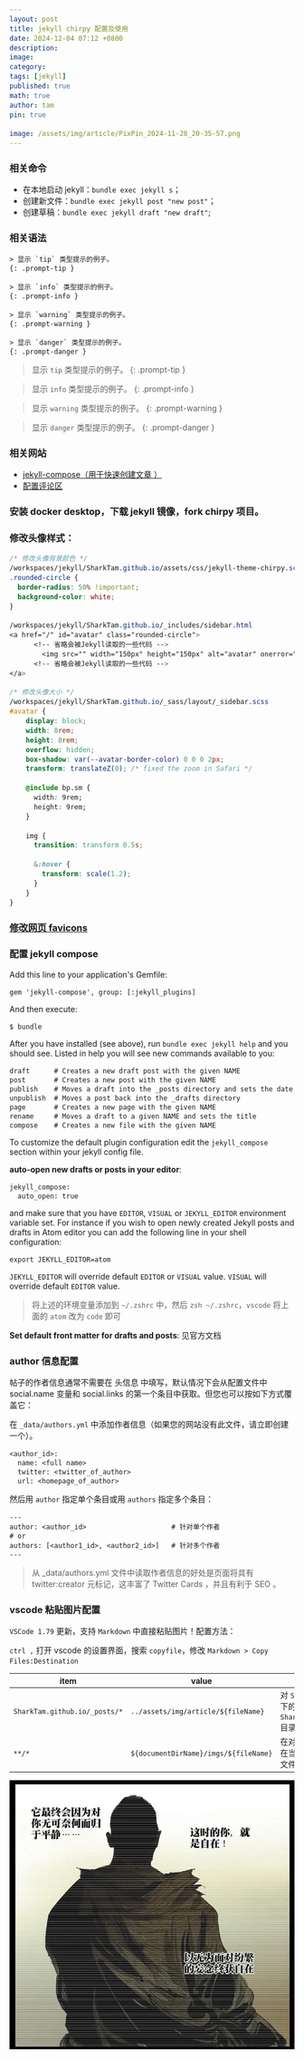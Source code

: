 ```yaml
---
layout: post
title: jekyll chirpy 配置及使用
date: 2024-12-04 07:12 +0800
description: 
image: 
category: 
tags: [jekyll]
published: true
math: true
author: tam
pin: true

image: /assets/img/article/PixPin_2024-11-28_20-35-57.png
---
```



### 相关命令

- 在本地启动 jekyll：`bundle exec jekyll s`；
- 创建新文件：`bundle exec jekyll post "new post"`；
- 创建草稿：`bundle exec jekyll draft "new draft"`;

### 相关语法

```
> 显示 `tip` 类型提示的例子。
{: .prompt-tip }

> 显示 `info` 类型提示的例子。
{: .prompt-info }

> 显示 `warning` 类型提示的例子。
{: .prompt-warning }

> 显示 `danger` 类型提示的例子。
{: .prompt-danger }
```
> 显示 `tip` 类型提示的例子。
{: .prompt-tip }

> 显示 `info` 类型提示的例子。
{: .prompt-info }

> 显示 `warning` 类型提示的例子。
{: .prompt-warning }

> 显示 `danger` 类型提示的例子。
{: .prompt-danger }

### 相关网站

- [jekyll-compose（用于快速创建文章 ）](https://github.com/jekyll/jekyll-compose)
- [配置评论区](https://utteranc.es/?installation_id=57954315&setup_action=install)

### 安装 docker desktop，下载 jekyll 镜像，fork chirpy 项目。

### 修改头像样式：

  ```css
  /* 修改头像背景颜色 */
  /workspaces/jekyll/SharkTam.github.io/assets/css/jekyll-theme-chirpy.scss
  .rounded-circle {
    border-radius: 50% !important;
    background-color: white;
  }
  
  /workspaces/jekyll/SharkTam.github.io/_includes/sidebar.html
  <a href="/" id="avatar" class="rounded-circle">
        <!-- 省略会被Jekyll读取的一些代码 -->
          <img src="" width="150px" height="150px" alt="avatar" onerror="this.style.display='none'">
        <!-- 省略会被Jekyll读取的一些代码 -->
  </a>
  
  /* 修改头像大小 */
  /workspaces/jekyll/SharkTam.github.io/_sass/layout/_sidebar.scss
  #avatar {
      display: block;
      width: 8rem;
      height: 8rem;
      overflow: hidden;
      box-shadow: var(--avatar-border-color) 0 0 0 2px;
      transform: translateZ(0); /* fixed the zoom in Safari */
  
      @include bp.sm {
        width: 9rem;
        height: 9rem;
      }
  
      img {
        transition: transform 0.5s;
  
        &:hover {
          transform: scale(1.2);
        }
      }
  }
  ```

### [修改网页 favicons](https://pansong291.github.io/chirpy-demo-zhCN/posts/customize-the-favicon/)

### 配置 jekyll compose

  Add this line to your application's Gemfile:

  ```
  gem 'jekyll-compose', group: [:jekyll_plugins]
  ```

  And then execute:

  ```
  $ bundle
  ```

  After you have installed (see above), run `bundle exec jekyll help` and you should see. Listed in help you will see new commands available to you:

  ```
  draft      # Creates a new draft post with the given NAME
  post       # Creates a new post with the given NAME
  publish    # Moves a draft into the _posts directory and sets the date
  unpublish  # Moves a post back into the _drafts directory
  page       # Creates a new page with the given NAME
  rename     # Moves a draft to a given NAME and sets the title
  compose    # Creates a new file with the given NAME
  ```

  To customize the default plugin configuration edit the `jekyll_compose` section within your jekyll config file.

  **auto-open new drafts or posts in your editor**: 

  ```
  jekyll_compose:
  	auto_open: true
  ```

  and make sure that you have `EDITOR`, `VISUAL` or `JEKYLL_EDITOR` environment variable set. For instance if you wish to open newly created Jekyll posts and drafts in Atom editor you can add the following line in your shell configuration:

  ```
  export JEKYLL_EDITOR=atom
  ```

  `JEKYLL_EDITOR` will override default `EDITOR` or `VISUAL` value. `VISUAL`  will override default `EDITOR` value.

  > 将上述的环境变量添加到 `~/.zshrc` 中，然后 `zsh ~/.zshrc`，`vscode` 将上面的 `atom` 改为 `code` 即可

  **Set default front matter for drafts and posts**: 见官方文档

### author 信息配置

帖子的作者信息通常不需要在 头信息 中填写，默认情况下会从配置文件中 social.name 变量和 social.links 的第一个条目中获取。但您也可以按如下方式覆盖它：

在 `_data/authors.yml` 中添加作者信息（如果您的网站没有此文件，请立即创建一个）。
```
<author_id>:
  name: <full name>
  twitter: <twitter_of_author>
  url: <homepage_of_author>
```

然后用 `author` 指定单个条目或用 `authors` 指定多个条目：
```
---
author: <author_id>                     # 针对单个作者
# or
authors: [<author1_id>, <author2_id>]   # 针对多个作者
---
```
>从 _data/authors.yml 文件中读取作者信息的好处是页面将具有 twitter:creator 元标记，这丰富了 Twitter Cards ，并且有利于 SEO 。

### vscode 粘贴图片配置

`VSCode 1.79` 更新，支持 `Markdown` 中直接粘贴图片！配置方法：

`ctrl ,` 打开 vscode 的设置界面，搜索 `copyfile`，修改 `Markdown > Copy Files:Destination`

|item|value|function|
|---|---|---|
|`SharkTam.github.io/_posts/*`|`../assets/img/article/${fileName}`| 对 `SharkTam.github.io/_posts/` <br> 下的文件进行图片粘贴时，图片存储到<br>  `SharkTam.github.io/assets/img/article/`<br>  目录下|
|`**/*`|`${documentDirName}/imgs/${fileName}`|在对任一目录的文件进行图片粘贴时，<br> 在当前文件的同级目录下创建 `imgs` <br> 文件夹并将图片放到 `imgs` 文件夹中|

![alt text](../assets/img/article/PixPin_2024-11-29_21-07-37.png)
